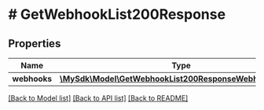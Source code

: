 # # GetWebhookList200Response

## Properties

Name | Type | Description | Notes
------------ | ------------- | ------------- | -------------
**webhooks** | [**\MySdk\Model\GetWebhookList200ResponseWebhooksInner[]**](GetWebhookList200ResponseWebhooksInner.md) |  | [optional]

[[Back to Model list]](../../README.md#models) [[Back to API list]](../../README.md#endpoints) [[Back to README]](../../README.md)
